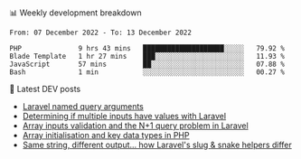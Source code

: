 📊 Weekly development breakdown
<!--START_SECTION:waka-->

```text
From: 07 December 2022 - To: 13 December 2022

PHP              9 hrs 43 mins   ████████████████████░░░░░   79.92 %
Blade Template   1 hr 27 mins    ███░░░░░░░░░░░░░░░░░░░░░░   11.93 %
JavaScript       57 mins         ██░░░░░░░░░░░░░░░░░░░░░░░   07.88 %
Bash             1 min           ░░░░░░░░░░░░░░░░░░░░░░░░░   00.27 %
```

<!--END_SECTION:waka-->

📕 Latest DEV posts
<!-- BLOG-POST-LIST:START -->
- [Laravel named query arguments](https://dev.to/michaelvickersuk/laravel-named-query-arguments-28kd)
- [Determining if multiple inputs have values with Laravel](https://dev.to/michaelvickersuk/determining-if-multiple-inputs-have-values-with-laravel-km6)
- [Array inputs validation and the N+1 query problem in Laravel](https://dev.to/michaelvickersuk/array-inputs-validation-and-the-n1-query-problem-in-laravel-2agb)
- [Array initialisation and key data types in PHP](https://dev.to/michaelvickersuk/array-initialisation-and-key-data-types-in-php-1e5b)
- [Same string, different output... how Laravel&#39;s slug &amp; snake helpers differ](https://dev.to/michaelvickersuk/same-string-different-output-how-laravels-slug-snake-helpers-differ-1ccj)
<!-- BLOG-POST-LIST:END -->

